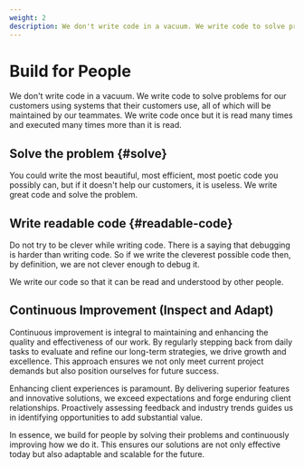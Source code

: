 ```yaml
---
weight: 2
description: We don't write code in a vacuum. We write code to solve problems for our customers using systems that their customers use, all of which will be maintained by our teammates.
---
```


# Build for People

We don't write code in a vacuum. We write code to solve problems for our customers using systems that their customers use, all of which will be maintained by our teammates. We write code once but it is read many times and executed many times more than it is read.

## Solve the problem {#solve}

You could write the most beautiful, most efficient, most poetic code you possibly can, but if it doesn't help our customers, it is useless. We write great code and solve the problem.

## Write readable code {#readable-code}

Do not try to be clever while writing code. There is a saying that debugging is harder than writing code. So if we write the cleverest possible code then, by definition, we are not clever enough to debug it.

We write our code so that it can be read and understood by other people.

## Continuous Improvement (Inspect and Adapt)

Continuous improvement is integral to maintaining and enhancing the quality and effectiveness of our work. By regularly stepping back from daily tasks to evaluate and refine our long-term strategies, we drive growth and excellence. This approach ensures we not only meet current project demands but also position ourselves for future success.

Enhancing client experiences is paramount. By delivering superior features and innovative solutions, we exceed expectations and forge enduring client relationships. Proactively assessing feedback and industry trends guides us in identifying opportunities to add substantial value.

In essence, we build for people by solving their problems and continuously improving how we do it. This ensures our solutions are not only effective today but also adaptable and scalable for the future.
